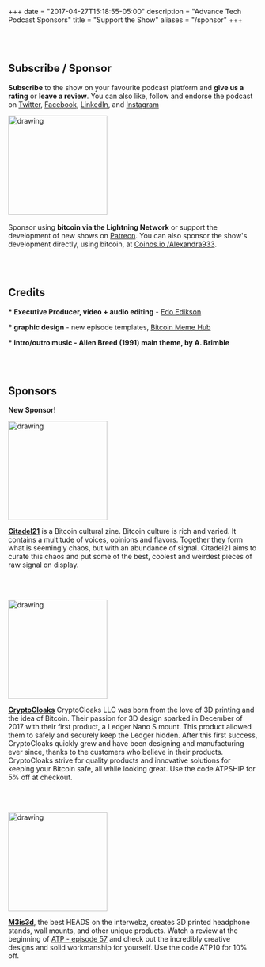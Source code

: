 +++
date = "2017-04-27T15:18:55-05:00"
description = "Advance Tech Podcast Sponsors"
title = "Support the Show"
aliases = "/sponsor"
+++

<br></br>
<h2> Subscribe / Sponsor </h2>

<b>Subscribe</b> to the show on your favourite podcast platform and **give us a rating** or **leave a review**. You can also like, follow and endorse the podcast on [Twitter](https://twitter.com/AdvTechPodcast), [Facebook](https://www.facebook.com/advancetechmedia), [LinkedIn](https://www.linkedin.com/company/advance-tech-media/), and [Instagram](https://www.instagram.com/advance_tech_media/)



<img src="/img/host/ATP_BTC_QR3.jpg" alt="drawing" style="width: 200px;"/>
<br></br>
Sponsor using <b>bitcoin via the Lightning Network</b> or support the development of new shows on <a href="https://www.patreon.com/AdvanceTechPodcast?alert=2">Patreon</a>. You can also sponsor the show's development directly, using bitcoin, at <a href="https://coinos.io/Alexandra933">Coinos.io /Alexandra933</a>. 


<br></br>

<h2> Credits </h2>

<b>* Executive Producer, video + audio editing</b> - [Edo Edikson](https://twitter.com/EdoEdikson)

<b>* graphic design</b> - new episode templates, [Bitcoin Meme Hub](https://twitter.com/BitcoinMemeHub)

<b>* intro/outro music - Alien Breed (1991) main theme, by A. Brimble</b>

<br></br>

<h2> Sponsors </h2>

<b>New Sponsor!</b>

<img src="/img/guest/OneaLTU0_400x400.jpg" alt="drawing" style="width: 200px;"/>

[**Citadel21**](https://www.citadel21.com/) is a Bitcoin cultural zine. Bitcoin culture is rich and varied. It contains
a multitude of voices, opinions and flavors. Together they form what is seemingly chaos, but with an abundance of
signal. Citadel21 aims to curate this chaos and put some of the best, coolest and weirdest pieces of raw signal on
display.

<br></br>

<img src="/img/sponsors/CC_400x400.jpg" alt="drawing" style="width: 200px;"/>

[**CryptoCloaks**](https://www.cryptocloaks.com/) CryptoCloaks LLC was born from the love of 3D printing and the idea of Bitcoin. Their passion for 3D design sparked in December of 2017 with their first product, a Ledger Nano S mount. This product allowed them to safely and securely keep the Ledger hidden. After this first success, CryptoCloaks quickly grew and have been designing and manufacturing ever since, thanks to the customers who believe in their products. CryptoCloaks strive for quality products and innovative solutions for keeping your Bitcoin safe, all while looking great. Use the code ATPSHIP for 5% off at checkout.

<br></br>

<img src="/img/sponsors/M3.jpg" alt="drawing" style="width: 200px;"/>

[**M3is3d**](https://m3is3d.com/), the best HEADS on the interwebz, creates 3D printed headphone stands, wall mounts, and other unique products. Watch a review at the beginning of [ATP - episode 57](https://youtu.be/JE1jXXxLzQQ) and check out the incredibly creative designs and solid workmanship for yourself. Use the code ATP10 for 10% off.

<br></br>